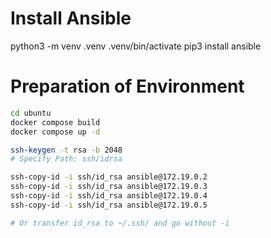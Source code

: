 # Install Ansible
python3 -m venv .venv 
.venv/bin/activate
pip3 install ansible

# Preparation of Environment
```bash
cd ubuntu
docker compose build
docker compose up -d

ssh-keygen -t rsa -b 2048
# Specify Path: ssh/idrsa

ssh-copy-id -i ssh/id_rsa ansible@172.19.0.2
ssh-copy-id -i ssh/id_rsa ansible@172.19.0.3
ssh-copy-id -i ssh/id_rsa ansible@172.19.0.4
ssh-copy-id -i ssh/id_rsa ansible@172.19.0.5

# Or transfer id_rsa to ~/.ssh/ and go without -i
```
